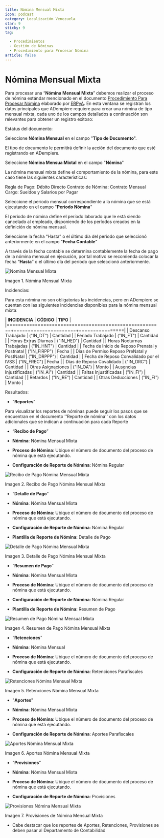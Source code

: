 ```yaml
---
title: Nómina Mensual Mixta
icon: podcast
category: Localización Venezuela
star: 9
sticky: 9
tag:

  - Procedimientos
  - Gestión de Nóminas
  - Procedimiento para Procesar Nómina
article: false
---
```


 **Nómina Mensual Mixta**
============================

Para procesar una “**Nómina Mensual Mixta**” debemos realizar el proceso de nómina estándar mencionado en el documento [Procedimiento Para Procesar Nómina](README.md) elaborado por [ERPyA](http://erpya.com). En esta ventana se registran los datos principales que ADempiere requiere para crear una nómina de tipo mensual mixta, cada uno de los campos detallados a continuación son relevantes para obtener un registro exitoso:

Estatus del documento:

Seleccione **Nómina Mensual** en el campo "**Tipo de Documento**".

El tipo de documento le permitirá definir la acción del documento que esté registrando en ADempiere.

Seleccione **Nómina Mensua Mixtal** en el campo "**Nómina**"

La nómina mensual mixta define el comportamiento de la nómina, para este caso tiene las siguientes características:

Regla de Pago: Débito Directo
Contrato de Nómina: Contrato Mensual
Cargo: Sueldos y Salarios por Pagar

Seleccione el período mensual correspondiente a la nómina que se está ejecutando en el campo "**Período Nómina**"

El período de nómina define el período laborado que le está siendo cancelado al empleado, disponiendo de los períodos creados en la definición de nómina mensual.

Seleccione la fecha “Hasta” o el último día del período que seleccionó anteriormente en el campo "**Fecha Contable**"

A través de la fecha contable se determina contablemente la fecha de pago de la nómina mensual en ejecución, por tal motivo se recomienda colocar la fecha “**Hasta**” o el último día del período que seleccionó anteriormente.

![Nomina Mensual Mixta](/assets/img/docs/lve/procedures/payroll/procedures-to-process-payroll/resources/mensualmixta.png)

Imagen 1. Nómina Mensual Mixta

Incidencias:

Para esta nómina no son obligatorias las incidencias, pero en ADempiere se cuentan con las siguientes incidencias disponibles para la nómina mensual mixta:

|           **INCIDENCIA**                              |     **CÓDIGO**       |    **TIPO**    |
|=======================================================+======================+================|
| Descanso Trabajado                                    |     ("IN_DT")        |    Cantidad    |
| Feriado Trabajado                                     |     ("IN_FT")        |    Cantidad    |
| Horas Extras Diurnas                                  |     ("IN_HED")       |    Cantidad    |
| Horas Nocturnas Trabajadas                            |     ("IN_HNT")       |    Cantidad    |
| Fecha de Inicio de Reposo Prenatal y Postnatal        |    ("IN_FIRPP")      |     Fecha      |
| Días de Permiso Reposo PreNatal y PostNatal           |    ("IN_DRPPP")      |    Cantidad    |
| Fecha de Reposo Convalidado por el IVSS               |     ("IN_FREC")      |     Fecha      |
| Días de Reposo Covalidado                             |     ("IN_DRC")       |    Cantidad    |
| Otras Asignaciones                                    |      ("IN_OA")       |     Monto      |
| Ausencias Injustificadas                              |      ("IN_AI")       |    Cantidad    |
| Faltas Injustificadas                                 |      ("IN_FI")       |    Cantidad    |
| Retardos                                              |      ("IN_RE")       |    Cantidad    |
| Otras Deducciones                                     |      ("IN_FI")       |     Monto      |

Resultados:

- "**Reportes**"

Para visualizar los reportes de nóminas  puede seguir los pasos que se encuentran en el documento ''Reporte de nómina'' con los datos adicionales que se indican a continuación para cada Reporte

- “**Recibo de Pago**”

- **Nómina**: Nómina Mensual Mixta

- **Proceso de Nómina**: Ubique el número de documento del proceso de nómina que está ejecutando.

- **Configuración de Reporte de Nómina**: Nómina Regular

![Recibo de Pago Nómina Mensual Mixta](/assets/img/docs/lve/procedures/payroll/procedures-to-process-payroll/resources/recibosmensualmixta.png)

Imagen 2. Recibo de Pago Nómina Mensual Mixta

- “**Detalle de Pago**”

- **Nómina**: Nómina Mensual Mixta

- **Proceso de Nómina**: Ubique el número de documento del proceso de nómina que está ejecutando.

- **Configuración de Reporte de Nómina**: Nómina Regular

- **Plantilla de Reporte de Nómina**: Detalle de Pago

![Detalle de Pago Nómina Mensual Mixta](/assets/img/docs/lve/procedures/payroll/procedures-to-process-payroll/resources/detallemensualmixta.png)

Imagen 3. Detalle de Pago Nómina Mensual Mixta

- “**Resumen de Pago**”

- **Nómina**: Nómina Mensual Mixta

- **Proceso de Nómina**: Ubique el número de documento del proceso de nómina que está ejecutando.

- **Configuración de Reporte de Nómina**: Nómina Regular

- **Plantilla de Reporte de Nómina**: Resumen de Pago

![Resumen de Pago Nómina Mensual Mixta](/assets/img/docs/lve/procedures/payroll/procedures-to-process-payroll/resources/resumenmensualmixta.png)

Imagen 4. Resumen de Pago Nómina Mensual Mixta

- “**Retenciones**”

- **Nómina**: Nómina Mensual

- **Proceso de Nómina**: Ubique el número de documento del proceso de nómina que está ejecutando.

- **Configuración de Reporte de Nómina**: Retenciones Parafiscales

![Retenciones Nómina Mensual Mixta](/assets/img/docs/lve/procedures/payroll/procedures-to-process-payroll/resources/retencionesmensualmixta.png)

Imagen 5. Retenciones Nómina Mensual Mixta

- "**Aportes**"

- **Nómina**: Nómina Mensual Mixta

- **Proceso de Nómina**: Ubique el número de documento del proceso de nómina que está ejecutando.

- **Configuración de Reporte de Nómina**: Aportes Parafiscales

![Aportes Nómina Mensual Mixta](/assets/img/docs/lve/procedures/payroll/procedures-to-process-payroll/resources/aportesmensualmixta.png)

Imagen 6. Aportes Nómina Mensual Mixta

- "**Provisiones**"

- **Nómina**: Nómina Mensual Mixta

- **Proceso de Nómina**: Ubique el número de documento del proceso de nómina que está ejecutando.

- **Configuración de Reporte de Nómina**: Provisiones

![Provisiones Nómina Mensual Mixta](/assets/img/docs/lve/procedures/payroll/procedures-to-process-payroll/resources/provisionesmensualmixta.png)

Imagen 7. Provisiones de Nómina Mensual Mixta

- Cabe destacar que los reportes de Aportes, Retenciones, Provisiones se deben pasar al Departamento de Contabilidad
